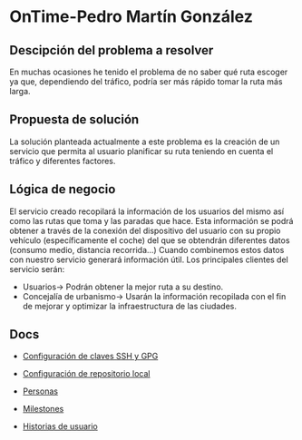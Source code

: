 # OnTime-Pedro Martín González
## Descipción del problema a resolver
En muchas ocasiones he tenido el problema de no saber qué ruta escoger ya que, dependiendo del tráfico, podría ser más rápido tomar la ruta más larga.
 
## Propuesta de solución
La solución planteada actualmente a este problema es la creación de un servicio que permita al usuario planificar su ruta teniendo en cuenta el tráfico y diferentes factores.

## Lógica de negocio
El servicio creado recopilará la información de los usuarios del mismo así como las rutas que toma y las paradas que hace. Esta información se podrá obtener a través de la conexión del dispositivo del usuario con su propio vehículo (específicamente el coche) del que se obtendrán diferentes datos (consumo medio, distancia recorrida...) Cuando combinemos estos datos con nuestro servicio generará información útil.
Los principales clientes del servicio serán:
* Usuarios-> Podrán obtener la mejor ruta a su destino.
* Concejalía de urbanismo-> Usarán la información recopilada con el fin de mejorar y optimizar la infraestructura de las ciudades.

## Docs
* [Configuración de claves SSH y GPG](/docs/Captura%20de%20Pantalla%202022-09-15%20a%20las%2011.31.04.png)

* [Configuración de repositorio local](/docs/Captura%20de%20Pantalla%202022-09-16%20a%20las%2019.31.40.png)

* [Personas](/docs/Personas.md)

* [Milestones](/docs/Milestones.md)

* [Historias de usuario](/docs/Historias.md)